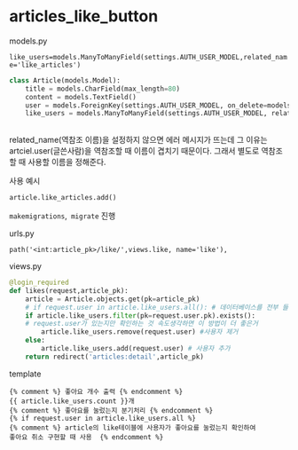 # articles_like_button

models.py

`like_users=models.ManyToManyField(settings.AUTH_USER_MODEL,related_name='like_articles')`

```py
class Article(models.Model):
    title = models.CharField(max_length=80)
    content = models.TextField()
    user = models.ForeignKey(settings.AUTH_USER_MODEL, on_delete=models.CASCADE)
    like_users = models.ManyToManyField(settings.AUTH_USER_MODEL, related_name='like_articles') # 이 부분
     
```

related_name(역참조 이름)을 설정하지 않으면 에러 메시지가 뜨는데 그 이유는 artciel.user(글쓴사람)을 역참조할 때 이름이 겹치기 때문이다. 그래서 별도로 역참조할 때 사용할 이름을 정해준다.

사용 예시

```py
article.like_articles.add()
```

`makemigrations`,` migrate` 진행 



urls.py

```
path('<int:article_pk>/like/',views.like, name='like'),
```



views.py

```py
@login_required
def likes(request,article_pk):
    article = Article.objects.get(pk=article_pk)
    # if request.user in article.like_users.all(): # 데이터베이스를 전부 들고와서 비교
    if article.like_users.filter(pk=request.user.pk).exists(): 
    # request.user가 있는지만 확인하는 것 속도생각하면 이 방법이 더 좋은거
        article.like_users.remove(request.user) #사용자 제거
    else:
        article.like_users.add(request.user) # 사용자 추가
    return redirect('articles:detail',article_pk)
```



template

```django
{% comment %} 좋아요 개수 출력 {% endcomment %}
{{ article.like_users.count }}개
{% comment %} 좋아요를 눌렀는지 분기처리 {% endcomment %}
{% if request.user in article.like_users.all %}
{% comment %} article의 like테이블에 사용자가 좋아요를 눌렀는지 확인하여 
좋아요 취소 구현할 때 사용  {% endcomment %}

```

